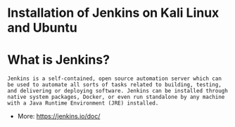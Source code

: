 # Installation of Jenkins on Kali Linux and Ubuntu

# What is Jenkins?

`Jenkins is a self-contained, open source automation server which can be used to automate all sorts of tasks related to building, testing, and delivering or deploying software.
Jenkins can be installed through native system packages, Docker, or even run standalone by any machine with a Java Runtime Environment (JRE) installed.`

- More: https://jenkins.io/doc/
